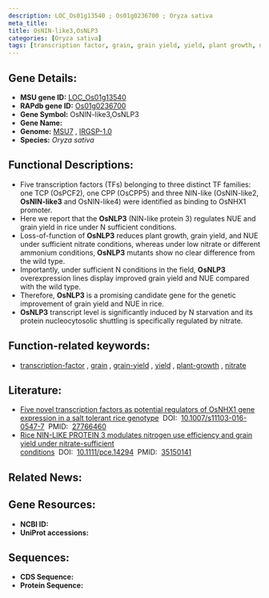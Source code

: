 ```yaml
---
description: LOC_Os01g13540 ; Os01g0236700 ; Oryza sativa
meta_title:
title: OsNIN-like3,OsNLP3
categories: [Oryza sativa]
tags: [transcription factor, grain, grain yield, yield, plant growth, nitrate]
---
```


## Gene Details:
- **MSU gene ID:** [LOC_Os01g13540](http://rice.uga.edu/cgi-bin/ORF_infopage.cgi?orf=LOC_Os01g13540)  
- **RAPdb gene ID:** [Os01g0236700](https://rapdb.dna.affrc.go.jp/locus/?name=Os01g0236700)  
- **Gene Symbol:** OsNIN-like3,OsNLP3
- **Gene Name:**
- **Genome:**  [MSU7](http://rice.uga.edu/)&nbsp;,&nbsp;[IRGSP-1.0](https://rapdb.dna.affrc.go.jp/download/irgsp1.html)
- **Species:** *Oryza sativa*

## Functional Descriptions:
   - Five transcription factors (TFs) belonging to three distinct TF families: one TCP (OsPCF2), one CPP (OsCPP5) and three NIN-like (OsNIN-like2, **OsNIN-like3** and OsNIN-like4) were identified as binding to OsNHX1 promoter.
   - Here we report that the **OsNLP3** (NIN-like protein 3) regulates NUE and grain yield in rice under N sufficient conditions.
   - Loss-of-function of **OsNLP3** reduces plant growth, grain yield, and NUE under sufficient nitrate conditions, whereas under low nitrate or different ammonium conditions, **OsNLP3** mutants show no clear difference from the wild type.
   - Importantly, under sufficient N conditions in the field, **OsNLP3** overexpression lines display improved grain yield and NUE compared with the wild type.
   - Therefore, **OsNLP3** is a promising candidate gene for the genetic improvement of grain yield and NUE in rice.
   - **OsNLP3** transcript level is significantly induced by N starvation and its protein nucleocytosolic shuttling is specifically regulated by nitrate.

## Function-related keywords:
   - [transcription-factor](/tags/transcription-factor/)&nbsp;,&nbsp;[grain](/tags/grain/)&nbsp;,&nbsp;[grain-yield](/tags/grain-yield/)&nbsp;,&nbsp;[yield](/tags/yield/)&nbsp;,&nbsp;[plant-growth](/tags/plant-growth/)&nbsp;,&nbsp;[nitrate](/tags/nitrate/)

## Literature:
   - [Five novel transcription factors as potential regulators of OsNHX1 gene expression in a salt tolerant rice genotype](https://www.doi.org/10.1007/s11103-016-0547-7)&nbsp;&nbsp;DOI:&nbsp;&nbsp;[10.1007/s11103-016-0547-7](https://www.doi.org/10.1007/s11103-016-0547-7)&nbsp;&nbsp;PMID:&nbsp;&nbsp;[27766460](https://pubmed.ncbi.nlm.nih.gov/27766460/)
   - [Rice NIN-LIKE PROTEIN 3 modulates nitrogen use efficiency and grain yield under nitrate-sufficient conditions](https://www.doi.org/10.1111/pce.14294)&nbsp;&nbsp;DOI:&nbsp;&nbsp;[10.1111/pce.14294](https://www.doi.org/10.1111/pce.14294)&nbsp;&nbsp;PMID:&nbsp;&nbsp;[35150141](https://pubmed.ncbi.nlm.nih.gov/35150141/)

## Related News:

## Gene Resources:
- **NCBI ID:**  []()
- **UniProt accessions:** [](https://www.uniprot.org/uniprotkb//entry)

## Sequences:
- **CDS Sequence:**
- **Protein Sequence:**
